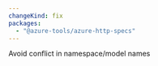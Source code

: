 ```yaml
---
changeKind: fix
packages:
  - "@azure-tools/azure-http-specs"
---
```


Avoid conflict in namespace/model names
